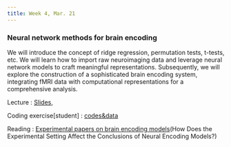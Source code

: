 ```yaml
---
title: Week 4, Mar. 21
---
```


### Neural network methods for brain encoding

We will introduce the concept of ridge regression, permutation tests, t-tests, etc. We will learn how to import raw neuroimaging data and leverage neural network models to craft meaningful representations. Subsequently, we will explore the construction of a sophisticated brain encoding system, integrating fMRI data with computational representations for a comprehensive analysis.

Lecture
: [Slides](https://drive.google.com/file/d/1_q8gWhtqsu1XrZqknm5BLA4LVbdO2snO/view?usp=sharing), 

Coding exercise[student]
: [codes&data](https://drive.google.com/drive/folders/1OwMAeuMsBmr0MfGGovjv-mHecqhUk7eC?usp=sharing)

Reading
:
[Experimental papers on brain encoding models](https://aclanthology.org/2022.lrec-1.687/)(How Does the Experimental Setting Affect the Conclusions of Neural Encoding Models?)

